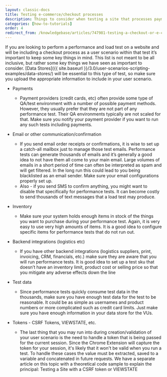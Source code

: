 ```yaml
---
layout: classic-docs
title: Testing e-commerce/checkout processes
description: Things to consider when testing a site that processes payment.
categories: [how-to-tutorials]
order: 4
redirect_from: /knowledgebase/articles/747981-testing-a-checkout-or-e-commerce-process
---
```



If you are looking to perform a performance and load test on a website and will be including a checkout process as a user scenario within that test it’s important to keep some key things in mind.  This list is not meant to be all inclusive, but rather some key things we have seen as important to consider. [Data Stores]({{ site.baseurl }}/3.0/user-scenarios-scripting-examples/data-stores/) will be essential to this type of test, so make sure you upload the appropriate information to include in your user scenario.



- Payments
  - Payment providers (credit cards, etc) often provide some type of QA/test environment with a number of possible payment methods. However, they usually prefer that they are not part of any performance test. Their QA environments typically are not scaled for that. Make sure you notify your payment provider if you want to run any such tests including payments.



- Email or other communication/confirmation
  - If you send email order receipts or confirmations, it is wise to set up a catch-all mailbox just to manage those test emails. Performance tests can generate thousands of emails and it’s generally a good idea to not have them all come to your main email. Large volumes of emails in a short period of time can often be interpreted as spam and will get filtered. In the long run this could lead to you being blacklisted as an email sender. Make sure your email configurations properly set up.
  - Also - if you send SMS to confirm anything, you might want to disable that specifically for performance tests. It can become costly to send thousands of text messages that a load test may produce.

- Inventory
  - Make sure your system holds enough items in stock of the things you want to purchase during your performance test. Again, it is very easy to use very high amounts of items. It is a good idea to configure specific items for performance tests that do not run out.



- Backend integrations (logistics etc)
  - If you have other backend integrations (logistics suppliers, print, invoicing, CRM, financials, etc.) make sure they are aware that you will run performance tests. It is good idea to set up a test sku that doesn’t have an inventory limit, product cost or selling price so that you mitigate any adverse effects down the line



- Test data
  - Since performance tests quickly consume test data in the thousands, make sure you have enough test data for the test to be reasonable. It could be as simple as usernames and product numbers or more complicated such as credit card limits. Just make sure you have enough information in your data store for the VUs.



- Tokens - CSRF Tokens, VIEWSTATE, etc.
  - The last thing that you may run into during creation/validation of your user scenario is the need to handle a token that is being passed for the current session.  Since the Chrome Extension will capture the token for your session, it's likely that it won't be valid when you run a test.  To handle these cases the value must be extracted, saved to a variable and concatenated in future requests.  We have a separate article on this topic with a theoretical code sample to explain the principal: Testing a Site with a CSRF token or VIEWSTATE

